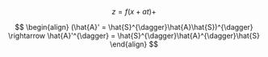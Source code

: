 
$$
z = f(x+at) + 
$$

$$
\begin{align}
(\hat{A}' = \hat{S}^{\dagger}\hat{A}\hat{S})^{\dagger} \rightarrow \hat{A}'^{\dagger} = \hat{S}^{\dagger}\hat{A}^{\dagger}\hat{S}
\end{align}
$$